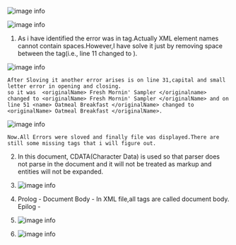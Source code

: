 
![image info](../module-2/assets/xml1.jpg)

![image info](../module-2/assets/xml2.jpg)

1. As i have identified the error was in tag.Actually XML element names cannot contain spaces.However,I have solve  it just by removing space between the tag(i.e., line 11 <effective Date> changed to <effectiveDate>).

![image info](../module-2/assets/xml3.jpg)

    After Sloving it another error arises is on line 31,capital and small letter error in opening and closing.
    so it was  <originalName> Fresh Mornin' Sampler </originalname> changed to <originalName> Fresh Mornin' Sampler </originalName> and on line 51 <name> Oatmeal Breakfast </originalName> changed to <originalName> Oatmeal Breakfast </originalName>.

![image info](../module-2/assets/xml4.jpg)

    Now.All Errors were sloved and finally file was displayed.There are still some missing tags that i will figure out.

2. In this document, CDATA(Character Data) is used so that parser does not parse in the document and it will not be treated as markup and entities will not be expanded.

3. ![image info](../module-2/assets/comment.jpg)

4. Prolog - <?xml version="1.0" encoding="UTF-8" standalone="yes" ?>
   Document Body - In XML file,all tags are called document body.
   Epilog - <?xml-stylesheet type="text/css" href="style.css"?>

5. ![image info](../module-2/assets/xml5.jpg)

7. ![image info](../module-2/assets/xml7.jpg)
